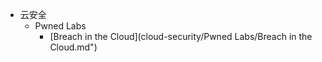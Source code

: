 <!-- 侧边栏 docs/_sidebar.md -->

- 云安全
    - Pwned Labs
        - [Breach in the Cloud](cloud-security/Pwned Labs/Breach in the Cloud.md")
<!-- 以下略 -->
